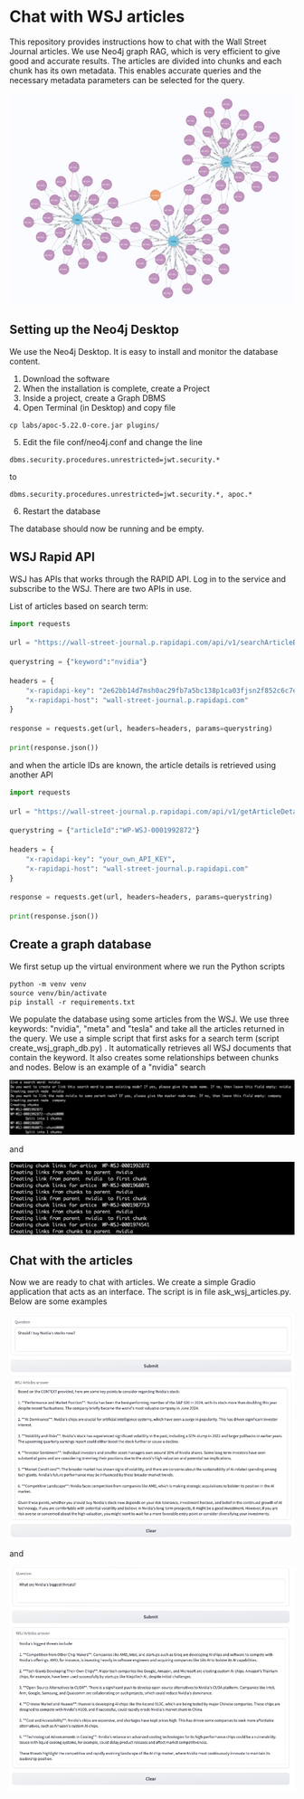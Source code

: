 # Chat with WSJ articles

This repository provides instructions how to chat with the Wall Street Journal articles. We use Neo4j graph RAG, which is very efficient to give good and accurate results. The articles are divided into chunks and each chunk has its own metadata. This enables accurate queries and the necessary metadata parameters can be selected for the query.

![Chat-with_WSJ-articles](images/nodes.jpg)

## Setting up the Neo4j Desktop

We use the Neo4j Desktop. It is easy to install and monitor the database content. 

1. Download the software
2. When the installation is complete, create a Project
3. Inside a project, create a Graph DBMS
4. Open Terminal (in Desktop) and copy file 
```console
cp labs/apoc-5.22.0-core.jar plugins/
```
5. Edit the file conf/neo4j.conf and change the line
```console
dbms.security.procedures.unrestricted=jwt.security.*
```
to 
```console
dbms.security.procedures.unrestricted=jwt.security.*, apoc.*
```
6. Restart the database

The database should now be running and be empty.

## WSJ Rapid API

WSJ has APIs that works through the RAPID API. Log in to the service and subscribe to the WSJ. There are two APIs in use.

List of articles based on search term:

```python
import requests

url = "https://wall-street-journal.p.rapidapi.com/api/v1/searchArticleByKeyword"

querystring = {"keyword":"nvidia"}

headers = {
	"x-rapidapi-key": "2e62bb14d7msh0ac29fb7a5bc138p1ca03fjsn2f852c6c7e30",
	"x-rapidapi-host": "wall-street-journal.p.rapidapi.com"
}

response = requests.get(url, headers=headers, params=querystring)

print(response.json())
```
and when the article IDs are known, the article details is retrieved using another API

```python
import requests

url = "https://wall-street-journal.p.rapidapi.com/api/v1/getArticleDetails"

querystring = {"articleId":"WP-WSJ-0001992872"}

headers = {
	"x-rapidapi-key": "your_own_API_KEY",
	"x-rapidapi-host": "wall-street-journal.p.rapidapi.com"
}

response = requests.get(url, headers=headers, params=querystring)

print(response.json())
```

## Create a graph database

We first setup up the virtual environment where we run the Python scripts

```console
python -m venv venv
source venv/bin/activate
pip install -r requirements.txt
```

We populate the database using some articles from the WSJ. We use three keywords: "nvidia", "meta" and "tesla" and take all the articles returned in the query. We use a simple script that first asks for a search term (script create_wsj_graph_db.py) . It automatically retrieves all WSJ documents that contain the keyword. It also creates some relationships between chunks and nodes. Below is an example of a "nvidia" search

![Chat-with_WSJ-articles](images/console1.jpg)

and

![Chat-with_WSJ-articles](images/console2.jpg)

## Chat with the articles

Now we are ready to chat with articles. We create a simple Gradio application that acts as an interface. The script is in file ask_wsj_articles.py. Below are some examples

![Chat-with_WSJ-articles](images/example1.jpg)

and

![Chat-with_WSJ-articles](images/example2.jpg)


